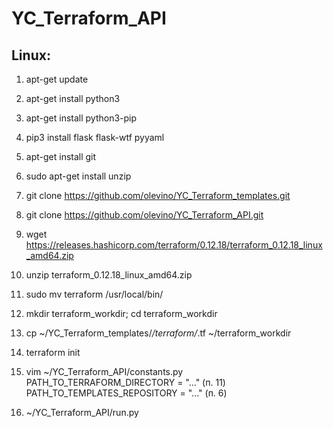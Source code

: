 # YC_Terraform_API

## Linux:
1) apt-get update
2) apt-get install python3
3) apt-get install python3-pip
4) pip3 install flask flask-wtf pyyaml
5) apt-get install git
6) sudo apt-get install unzip
7) git clone https://github.com/olevino/YC_Terraform_templates.git
8) git clone https://github.com/olevino/YC_Terraform_API.git
9) wget https://releases.hashicorp.com/terraform/0.12.18/terraform_0.12.18_linux_amd64.zip
10) unzip terraform_0.12.18_linux_amd64.zip
11) sudo mv terraform /usr/local/bin/
12) mkdir terraform_workdir; cd terraform_workdir
13) cp ~/YC_Terraform_templates/*/terraform/*.tf ~/terraform_workdir
14) terraform init

15) vim ~/YC_Terraform_API/constants.py
PATH_TO_TERRAFORM_DIRECTORY = "..." (п. 11)
PATH_TO_TEMPLATES_REPOSITORY = "..." (п. 6)

16) ~/YC_Terraform_API/run.py
